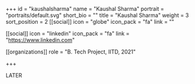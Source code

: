+++
id = "kaushalsharma"
name = "Kaushal Sharma"
portrait = "portraits/default.svg"
short_bio = ""
title = "Kaushal Sharma"
weight = 3
sort_position = 2
[[social]]
    icon = "globe"
    icon_pack = "fa"
    link = ""

[[social]]
    icon = "linkedin"
    icon_pack = "fa"
    link = "https://www.linkedin.com"

[[organizations]]
    role = "B. Tech Project, IITD, 2021"

+++

LATER